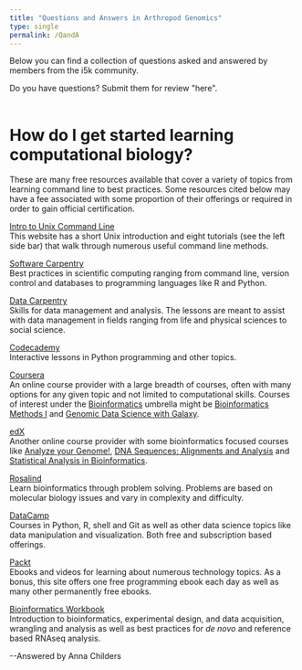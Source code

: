 ```yaml
---
title: "Questions and Answers in Arthropod Genomics"
type: single
permalink: /QandA
---
```


Below you can find a collection of questions asked and answered by members from the i5k community.

Do you have questions? Submit them for review "here".<br><br>

# How do I get started learning computational biology?

These are many free resources available that cover a variety of topics from learning command line to best practices.  Some resources cited below may have a fee associated with some proportion of their offerings or required in order to gain official certification.

[Intro to Unix Command Line](http://www.hpc.iastate.edu/guides/unix-introduction)
<br>This website has a short Unix introduction and eight tutorials (see the left side bar) that walk through numerous useful command line methods. 

[Software Carpentry](http://software-carpentry.org/lessons/)
<br>Best practices in scientific computing ranging from command line, version control and databases to programming languages like R and Python.

[Data Carpentry](http://www.datacarpentry.org/)
<br>Skills for data management and analysis. The lessons are meant to assist with data management in fields ranging from life and physical sciences to social science.

[Codecademy](https://www.codecademy.com/catalog/subject/data-science)
<br>Interactive lessons in Python programming and other topics.

[Coursera](https://www.coursera.org/)
<br>An online course provider with a large breadth of courses, often with many options for any given topic and not limited to computational skills.  Courses of interest under the [Bioinformatics](https://www.coursera.org/browse/life-sciences/bioinformatics) umbrella might be [Bioinformatics Methods I](https://www.coursera.org/learn/bioinformatics-methods-1) and [Genomic Data Science with Galaxy](https://www.coursera.org/learn/galaxy-project).

[edX](https://www.edx.org/)
<br>Another online course provider with some bioinformatics focused courses like [Analyze your Genome!](https://www.edx.org/course/analyze-genome-uc-san-diegox-binf180-1), [DNA Sequences: Alignments and Analysis](https://www.edx.org/course/dna-sequences-alignments-analysis-usmx-umuc-bif001x-1) and [Statistical Analysis in Bioinformatics](https://www.edx.org/course/statistical-analysis-bioinformatics-usmx-umuc-bif003x-0).

[Rosalind](http://rosalind.info/about/)
<br>Learn bioinformatics through problem solving.  Problems are based on molecular biology issues and vary in complexity and difficulty.

[DataCamp](https://www.datacamp.com/courses)
<br>Courses in Python, R, shell and Git as well as other data science topics like data manipulation and visualization.  Both free and subscription based offerings.

[Packt](https://www.packtpub.com/packt/offers/free-learning)
<br>Ebooks and videos for learning about numerous technology topics.  As a bonus, this site offers one free programming ebook each day as well as many other permanently free ebooks.

[Bioinformatics Workbook](https://isugenomics.github.io/bioinformatics-workbook/)
<br>Introduction to bioinformatics, experimental design, and data acquisition, wrangling and analysis as well as best practices for _de novo_ and reference based RNAseq analysis.

--Answered by Anna Childers
